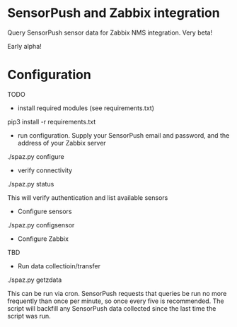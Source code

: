 # SensorPush and Zabbix integration

Query SensorPush sensor data for Zabbix NMS integration.  Very beta!

Early alpha!

# Configuration
TODO
- install required modules (see requirements.txt)

pip3 install -r requirements.txt

- run configuration.  Supply your SensorPush email and password, and the address of your Zabbix server

./spaz.py configure

- verify connectivity

./spaz.py status

This will verify authentication and list available sensors

- Configure sensors

./spaz.py configsensor

- Configure Zabbix

TBD

- Run data collectioin/transfer

./spaz.py getzdata

This can be run via cron.  SensorPush requests that queries be run no more frequently than once per minute, so once every five is recommended.  The script will backfill any SensorPush data collected since the last time the script was run.
